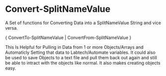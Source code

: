 # Convert-SplitNameValue
A Set of functions for Converting Data into a SplitNameValue String and vice versa. 

{ ConvertTo-SplitNameValue | ConvertFrom-SplitNameValue }

This Is Helpful for Pulling in Data from 1 or more Objects/Arrays and Automaticly Setting that data to Labtech/Automate variables. It could also be used to save Objects to a text file and pull them back out again and still be able to intract with the objects like normal. It also makes creating objects easy.
